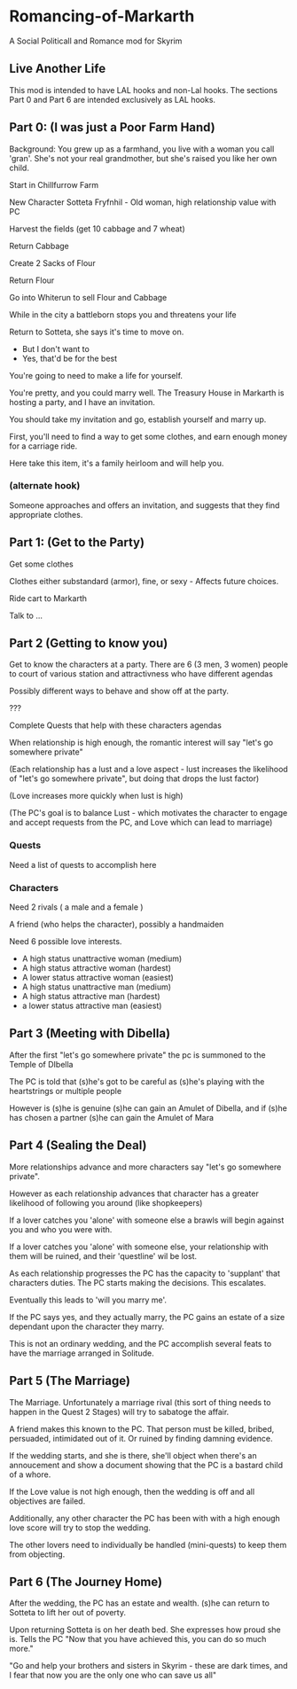 # Romancing-of-Markarth
A Social Politicall and Romance mod for Skyrim


## Live Another Life
This mod is intended to have LAL hooks and non-Lal hooks.  The sections Part 0 and Part 6 are intended exclusively as LAL hooks.

## Part 0: (I was just a Poor Farm Hand)
Background: You grew up as a farmhand, you live with a woman you call 'gran'.  She's not your real grandmother, but she's raised you like her own child.

Start in Chillfurrow Farm

New Character Sotteta Fryfnhil - Old woman, high relationship value with PC

Harvest the fields (get 10 cabbage and 7 wheat)

Return Cabbage

Create 2 Sacks of Flour

Return Flour

Go into Whiterun to sell Flour and Cabbage

While in the city a battleborn stops you and threatens your life

Return to Sotteta, she says it's time to move on. 
  - But I don't want to
  - Yes, that'd be for the best

You're going to need to make a life for yourself.

You're pretty, and you could marry well.  The Treasury House in Markarth is hosting a party, and I have an invitation.

You should take my invitation and go, establish yourself and marry up.

First, you'll need to find a way to get some clothes, and earn enough money for a carriage ride.

Here take this item, it's a family heirloom and will help you.

### (alternate hook)
  Someone approaches and offers an invitation, and suggests that they find appropriate clothes.
   
## Part 1: (Get to the Party)
  Get some clothes
  
  Clothes either substandard (armor), fine, or sexy - Affects future choices.
  
  Ride cart to Markarth
  
  Talk to ...
 
## Part 2 (Getting to know you)
  Get to know the characters at a party.  There are 6 (3 men, 3 women) people to court of various station and attractivness who have different agendas
  
  Possibly different ways to behave and show off at the party.
  
  ???
  
  Complete Quests that help with these characters agendas
  
  When relationship is high enough, the romantic interest will say "let's go somewhere private"
  
  (Each relationship has a lust and a love aspect - lust increases the likelihood of "let's go somewhere private", but doing that drops the lust factor)
  
  (Love increases more quickly when lust is high)
  
  (The PC's goal is to balance Lust - which motivates the character to engage and accept requests from the PC, and Love which can lead to marriage)

### Quests
  Need a list of quests to accomplish here

### Characters
  Need 2 rivals ( a male and a female )
  
  A friend (who helps the character), possibly a handmaiden
  
  Need 6 possible love interests.
   - A high status unattractive woman (medium)
   - A high status attractive woman (hardest)
   - A lower status attractive woman (easiest)
   - A high status unattractive man (medium)
   - A high status attractive man (hardest)
   - a lower status attractive man (easiest)
  
## Part 3 (Meeting with Dibella)
  After the first "let's go somewhere private" the pc is summoned to the Temple of DIbella

  The PC is told that (s)he's got to be careful as (s)he's playing with the heartstrings or multiple people
  
  However is (s)he is genuine (s)he can gain an Amulet of Dibella, and if (s)he has chosen a partner (s)he can gain the Amulet of Mara
 
## Part 4 (Sealing the Deal)
  More relationships advance and more characters say "let's go somewhere private".
  
  However as each relationship advances that character has a greater likelihood of following you around (like shopkeepers)
  
  If a lover catches you 'alone' with someone else a brawls will begin against you and who you were with.
  
  If a lover catches you 'alone' with someone else, your relationship with them will be ruined, and their 'questline' wil be lost.
  
  As each relationship progresses the PC has the capacity to 'supplant' that characters duties. The PC starts making the decisions.  This escalates.
  
  Eventually this leads to 'will you marry me'. 
  
  If the PC says yes, and they actually marry, the PC gains an estate of a size dependant upon the character they marry.
  
  This is not an ordinary wedding, and the PC accomplish several feats to have the marriage arranged in Solitude.
 
## Part 5 (The Marriage)
  The Marriage.  Unfortunately a marriage rival (this sort of thing needs to happen in the Quest 2 Stages) will try to sabatoge the affair.
  
  A friend makes this known to the PC.  That person must be killed, bribed, persuaded, intimidated out of it.  Or ruined by finding damning evidence.
  
  If the wedding starts, and she is there, she'll object when there's an annoucement and show a document showing that the PC is a bastard child of a whore.
  
  If the Love value is not high enough, then the wedding is off and all objectives are failed.
  
  Additionally, any other character the PC has been with with a high enough love score will try to stop the wedding. 
  
  The other lovers need to individually be handled (mini-quests) to keep them from objecting.
 
## Part 6 (The Journey Home)
  After the wedding, the PC has an estate and wealth.  (s)he can return to Sotteta to lift her out of poverty.
  
  Upon returning Sotteta is on her death bed.  She expresses how proud she is.  Tells the PC "Now that you have achieved this, you can do so much more."
  
  "Go and help your brothers and sisters in Skyrim - these are dark times, and I fear that now you are the only one who can save us all"
    
